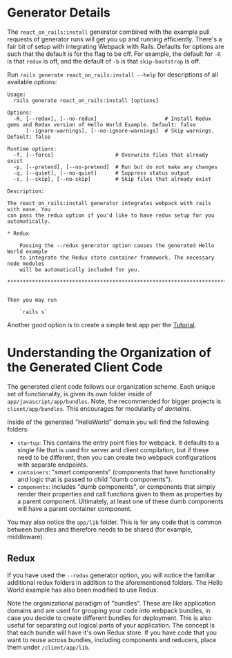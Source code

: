 # Generator Details

The `react_on_rails:install` generator combined with the example pull requests of generator runs will get you up and running efficiently. There's a fair bit of setup with integrating Webpack with Rails. Defaults for options are such that the default is for the flag to be off. For example, the default for `-R` is that `redux` is off, and the default of `-b` is that `skip-bootstrap` is off.

Run `rails generate react_on_rails:install --help` for descriptions of all available options:

```
Usage:
  rails generate react_on_rails:install [options]

Options:
  -R, [--redux], [--no-redux]                      # Install Redux gems and Redux version of Hello World Example. Default: false
      [--ignore-warnings], [--no-ignore-warnings]  # Skip warnings. Default: false

Runtime options:
  -f, [--force]                    # Overwrite files that already exist
  -p, [--pretend], [--no-pretend]  # Run but do not make any changes
  -q, [--quiet], [--no-quiet]      # Suppress status output
  -s, [--skip], [--no-skip]        # Skip files that already exist

Description:

The react_on_rails:install generator integrates webpack with rails with ease. You
can pass the redux option if you'd like to have redux setup for you automatically.

* Redux

    Passing the --redux generator option causes the generated Hello World example
    to integrate the Redux state container framework. The necessary node modules
    will be automatically included for you.

*******************************************************************************


Then you may run

    `rails s`
```

Another good option is to create a simple test app per the [Tutorial](https://www.shakacode.com/react-on-rails/docs/guides/tutorial).

# Understanding the Organization of the Generated Client Code
The generated client code follows our organization scheme. Each unique set of functionality, is given its own folder inside of `app/javascript/app/bundles`. Note, the recommended for bigger projects is `client/app/bundles`. This encourages for modularity of *domains*.

Inside of the generated "HelloWorld" domain you will find the following folders:

+  `startup`: This contains the entry point files for webpack. It defaults to a single file that is used for server and client compilation, but if these need to be different, then you can create two webpack configurations with separate endpoints.
+ `containers`: "smart components" (components that have functionality and logic that is passed to child "dumb components").
+ `components`: includes "dumb components", or components that simply render their properties and call functions given to them as properties by a parent component. Ultimately, at least one of these dumb components will have a parent container component.

You may also notice the `app/lib` folder. This is for any code that is common between bundles and therefore needs to be shared (for example, middleware).

## Redux
If you have used the `--redux` generator option, you will notice the familiar additional redux folders in addition to the aforementioned folders. The Hello World example has also been modified to use Redux.

Note the organizational paradigm of "bundles". These are like application domains and are used for grouping your code into webpack bundles, in case you decide to create different bundles for deployment. This is also useful for separating out logical parts of your application. The concept is that each bundle will have it's own Redux store. If you have code that you want to reuse across bundles, including components and reducers, place them under `/client/app/lib`.
